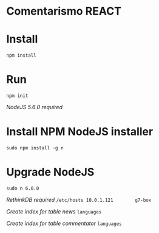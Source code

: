 # Comentarismo REACT

# Install
`npm install`

# Run
`npm init`

*NodeJS 5.6.0 required*

# Install NPM NodeJS installer
`sudo npm install -g n`

# Upgrade NodeJS
`sudo n 6.0.0`

*RethinkDB required*
`/etc/hosts
10.0.1.121        g7-box`

*Create index for table news*
`languages`

*Create index for table commentator*
`languages`